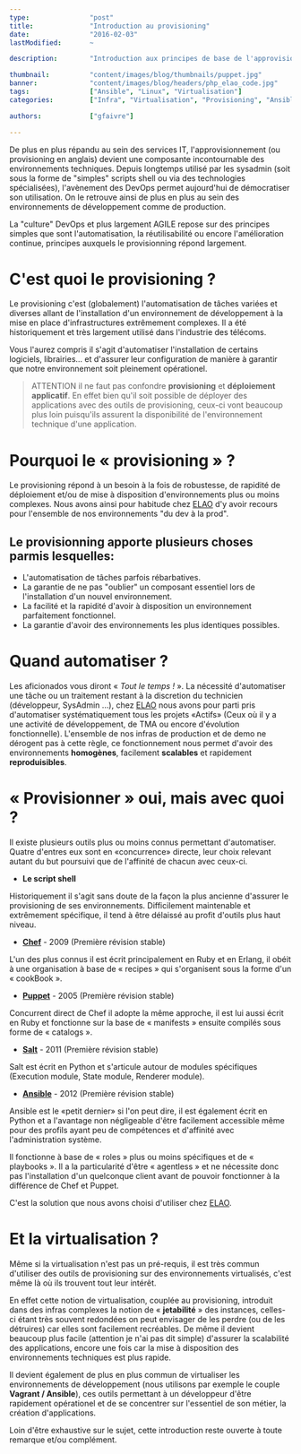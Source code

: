 ```yaml
---
type:               "post"
title:              "Introduction au provisioning"
date:               "2016-02-03"
lastModified:       ~

description:        "Introduction aux principes de base de l'approvisionnement (ou provisoning) d'environnements de développement, d'exécution, de production ou encore de test"

thumbnail:          "content/images/blog/thumbnails/puppet.jpg"
banner:             "content/images/blog/headers/php_elao_code.jpg"
tags:               ["Ansible", "Linux", "Virtualisation"]
categories:         ["Infra", "Virtualisation", "Provisioning", "Ansible"]

authors:            ["gfaivre"]

---
```


De plus en plus répandu au sein des services IT, l'approvisionnement (ou provisioning en anglais) devient une composante incontournable des environnements techniques. <!--more--> Depuis longtemps utilisé par les sysadmin (soit sous la forme de "simples" scripts shell ou via des technologies spécialisées), l'avènement des DevOps permet aujourd'hui de démocratiser son utilisation. On le retrouve ainsi de plus en plus au sein des environnements de développement comme de production.

La "culture" DevOps et plus largement AGILE repose sur des principes simples que sont l'automatisation, la réutilisabilité ou encore l'amélioration continue, principes auxquels le provisionning répond largement.

# C'est quoi le provisioning ?

Le provisioning c'est (globalement) l'automatisation de tâches variées et diverses allant de l'installation d'un environnement de développement à la mise en place d'infrastructures extrêmement complexes. Il a été historiquement et très largement utilisé dans l'industrie des télécoms.

Vous l'aurez compris il s'agit d'automatiser l'installation de certains logiciels, librairies... et d'assurer leur configuration de manière à garantir que notre environnement soit pleinement opérationel.

> ATTENTION il ne faut pas confondre **provisioning** et **déploiement applicatif**. En effet bien qu'il soit possible de déployer des applications avec des outils de provisioning, ceux-ci vont beaucoup plus loin puisqu'ils assurent la disponibilité de l'environnement technique d'une application.

# Pourquoi le « provisioning » ?

Le provisioning répond à un besoin à la fois de robustesse, de rapidité de déploiement et/ou de mise à disposition d'environnements plus ou moins complexes. Nous avons ainsi pour habitude chez [ELAO](https://www.elao.com) d'y avoir recours pour l'ensemble de nos environnements "du dev à la prod".

Le provisionning apporte plusieurs choses parmis lesquelles:
-----------------------------------------------------------

- L'automatisation de tâches parfois rébarbatives.
- La garantie de ne pas "oublier" un composant essentiel lors de l'installation d'un nouvel environnement.
- La facilité et la rapidité d'avoir à disposition un environnement parfaitement fonctionnel.
- La garantie d'avoir des environnements les plus identiques possibles.

# Quand automatiser ?

Les aficionados vous diront « *Tout le temps !* ».
La nécessité d'automatiser une tâche ou un traitement restant à la discretion du technicien (développeur, SysAdmin ...), chez [ELAO](https://www.elao.com) nous avons pour parti pris d'automatiser systématiquement tous les projets «Actifs» (Ceux où il y a une activité de développement, de TMA ou encore d'évolution fonctionnelle).
L'ensemble de nos infras de production et de demo ne dérogent pas à cette règle, ce fonctionnement nous permet d'avoir des environnements **homogènes**, facilement **scalables** et rapidement **reproduisibles**.

# « Provisionner » oui, mais avec quoi ?

Il existe plusieurs outils plus ou moins connus permettant d'automatiser. Quatre d'entres eux sont en «concurrence» directe, leur choix relevant autant du but poursuivi que de l'affinité de chacun avec ceux-ci.

- **Le script shell**

Historiquement il s'agit sans doute de la façon la plus ancienne d'assurer le provisioning de ses environnements. Difficilement maintenable et extrêmement spécifique, il tend à être délaissé au profit d'outils plus haut niveau.

- [**Chef**](http://www.chef.io/) - 2009 (Première révision stable)

L'un des plus connus il est écrit principalement en Ruby et en Erlang, il obéit à une organisation à base de « recipes » qui s'organisent sous la forme d'un « cookBook ».

- [**Puppet**](https://puppetlabs.com/) - 2005 (Première révision stable)

Concurrent direct de Chef il adopte la même approche, il est lui aussi écrit en Ruby et fonctionne sur la base de « manifests » ensuite compilés sous forme de « catalogs ».

- [**Salt**](http://saltstack.com/) - 2011 (Première révision stable)

Salt est écrit en Python et s'articule autour de modules spécifiques (Execution module, State module, Renderer module).

- [**Ansible**](http://www.ansible.com/) - 2012 (Première révision stable)

Ansible est le «petit dernier» si l'on peut dire, il est également écrit en Python et a l'avantage non négligeable d'être facilement accessible même pour des profils ayant peu de compétences et d'affinité avec l'administration système.

Il fonctionne à base de « roles » plus ou moins spécifiques et de « playbooks ». Il a la particularité d'être  « agentless » et ne nécessite donc pas l'installation d'un quelconque client avant de pouvoir fonctionner à la différence de Chef et Puppet.

C'est la solution que nous avons choisi d'utiliser chez [ELAO](https://www.elao.com).

# Et la virtualisation ?

Même si la virtualisation n'est pas un pré-requis, il est très commun d'utiliser des outils de provisioning sur des environnements virtualisés, c'est même là où ils trouvent tout leur intérêt.

En effet cette notion de virtualisation, couplée au provisioning, introduit dans des infras complexes la notion de « **jetabilité** » des instances, celles-ci étant très souvent redondées on peut envisager de les perdre (ou de les détruires) car elles sont  facilement recréables.
De même il devient beaucoup plus facile (attention je n'ai pas dit simple) d'assurer la scalabilité des applications, encore une fois car la mise à disposition des environnements techniques est plus rapide.

Il devient également de plus en plus commun de virtualiser les environnements de développement (nous utilisons par exemple le couple **Vagrant / Ansible**), ces outils permettant à un développeur d'être rapidement opérationel et de se concentrer sur l'essentiel de son métier, la création d'applications.

Loin d'être exhaustive sur le sujet, cette introduction reste ouverte à toute remarque et/ou complément.
